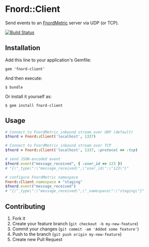 # Fnord::Client

Send events to an [FnordMetric](https://github.com/paulasmuth/fnordmetric) server via UDP (or TCP).

[![Build Status](https://secure.travis-ci.org/rossta/fnord-client.png?branch=master)](http://travis-ci.org/rossta/fnord-client)

## Installation

Add this line to your application's Gemfile:

    gem 'fnord-client'

And then execute:

    $ bundle

Or install it yourself as:

    $ gem install fnord-client

## Usage

```ruby
# Connect to FnordMetric inbound stream over UDP (default)
$fnord = Fnord::Client('localhost', 1337)

# Connect to FnordMetric inbound stream over TCP
$fnord = Fnord::Client('localhost', 1337, :protocol => :tcp)

# send JSON-encoded event
$fnord.event("message_received", { :user_id => 123 })
# "{\"_type\":\"message_received\",\"user_id\":\"123\"}"

# configure FnordMetric namespace
Fnord::Client.namespace = "staging"
$fnord.event("message_received")
# "{\"_type\":\"message_received\",\"_namespace\":\"staging\"}"
```

## Contributing

1. Fork it
2. Create your feature branch (`git checkout -b my-new-feature`)
3. Commit your changes (`git commit -am 'Added some feature'`)
4. Push to the branch (`git push origin my-new-feature`)
5. Create new Pull Request
